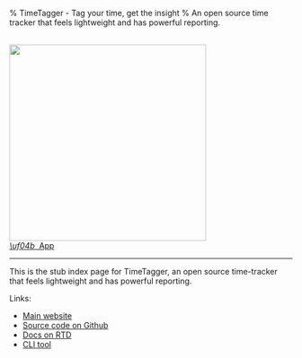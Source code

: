 % TimeTagger - Tag your time, get the insight
% An open source time tracker that feels lightweight and has powerful reporting.

<br />

<img src='timetagger_wd.svg' width='350px' />

<style>
main a.ctabutton {
    display: inline-block;
    border: none;
    border-radius: 4px;
    background: #fff;
    padding: 1em;
    box-shadow: 0px 2px 4px rgba(0, 0, 0, 0.4);
    transition: box-shadow 0.1s;
    font-size: 120%;
    margin: 0.5em;
}
main a.ctabutton:hover {
    text-decoration: none;
    box-shadow: 0px 4px 8px rgba(0, 0, 0, 0.4);
}
</style>

<div>
    <a href='app/' class='ctabutton'>
        <i class='fas'>\uf04b</i>&nbsp;&nbsp;App</a>
</div>

----

This is the stub index page for TimeTagger,
an open source time-tracker that feels lightweight and has powerful reporting.

Links:

* [Main website](https://timetagger.app)
* [Source code on Github](https://github.com/almarklein/timetagger)
* [Docs on RTD](https://timetagger.readthedocs.io)
* [CLI tool](https://github.com/almarklein/timetagger_cli)

